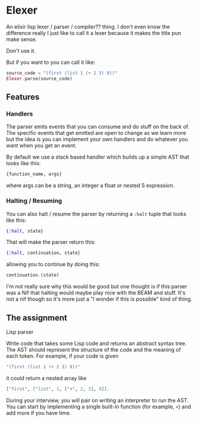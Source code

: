 # Elexer

An elixir lisp lexer / parser / compiler?? thing. I don't even know the difference really I just like to call it a lexer because it makes the title pun make sense.

Don't use it.

But if you want to you can call it like:

```elixir
source_code = "(first (list 1 (+ 2 3) 9))"
Elexer.parse(source_code)
```

## Features

### Handlers

The parser emits events that you can consume and do stuff on the back of. The specific events that get emitted are open to change as we learn more but the idea is you can implement your own handlers and do whatever you want when you get an event.

By default we use a stack based handler which builds up a simple AST that looks like this:

```elixir
{function_name, args}
```

where args can be a string, an integer a float or nested S expression.


### Halting / Resuming

You can also halt / resume the parser by returning a `:halt` tuple that looks like this:

```elixir
{:halt, state}
```

That will make the parser return this:
```elixir
{:halt, continuation, state}
```
allowing you to continue by doing this:
```elixir
continuation.(state)
```

I'm not really sure why this would be good but one thought is if this parser was a Nif that halting would maybe play nice with the BEAM and stuff. It's not a nif though so it's more just a "I wonder if this is possible" kind of thing.

## The assignment

Lisp parser

Write code that takes some Lisp code and returns an abstract syntax tree. The AST should represent the structure of the code and the meaning of each token. For example, if your code is given

```elixir
"(first (list 1 (+ 2 3) 9))"
```

it could return a nested array like

```elixir
["first", ["list", 1, ["+", 2, 3], 9]].
```

During your interview, you will pair on writing an interpreter to run the AST. You can start by implementing a single built-in function (for example, `+`) and add more if you have time.
